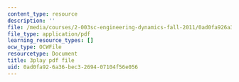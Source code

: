 ```yaml
---
content_type: resource
description: ''
file: /media/courses/2-003sc-engineering-dynamics-fall-2011/0ad0fa926a36bec3269407104f56e056_d00XI_UTKQo.pdf
file_type: application/pdf
learning_resource_types: []
ocw_type: OCWFile
resourcetype: Document
title: 3play pdf file
uid: 0ad0fa92-6a36-bec3-2694-07104f56e056
---
```

